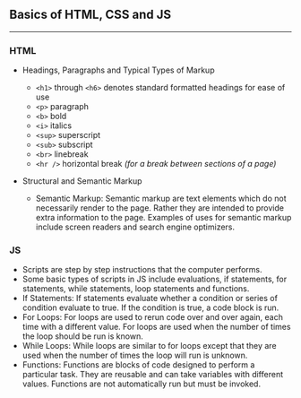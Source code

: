 ## Basics of HTML, CSS and JS

---

### HTML

- Headings, Paragraphs and Typical Types of Markup

  - `<h1>` through `<h6>` denotes standard formatted headings for ease of use
  - `<p>` paragraph
  - `<b>` bold
  - `<i>` italics
  - `<sup>` superscript
  - `<sub>` subscript
  - `<br>` linebreak
  - `<hr />` horizontal break <i>(for a break between sections of a page)</i>

- Structural and Semantic Markup
  - Semantic Markup: Semantic markup are text elements which do not necessarily render to the page. Rather they are intended to provide extra information to the page. Examples of uses for semantic markup include screen readers and search engine optimizers.

### JS

- Scripts are step by step instructions that the computer performs.
- Some basic types of scripts in JS include evaluations, if statements, for statements, while statements, loop statements and functions.
- If Statements: If statements evaluate whether a condition or series of condition evaluate to true. If the condition is true, a code block is run.
- For Loops: For loops are used to rerun code over and over again, each time with a different value. For loops are used when the number of times the loop should be run is known.
- While Loops: While loops are similar to for loops except that they are used when the number of times the loop will run is unknown.
- Functions: Functions are blocks of code designed to perform a particular task. They are reusable and can take variables with different values. Functions are not automatically run but must be invoked.
